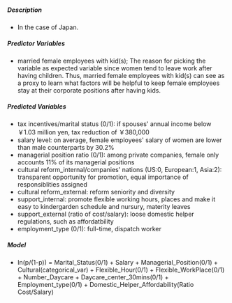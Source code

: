##### Description
- In the case of Japan.

##### Predictor Variables
- married female employees with kid(s);
The reason for picking the variable as expected variable since women tend to leave work after having children.
Thus, married female employees with kid(s) can see as a proxy to learn what factors will be helpful to keep female employees stay at their corporate positions after having kids.

##### Predicted Variables
- tax incentives/marital status (0/1): if spouses' annual income below ￥1.03 million yen, tax reduction of ￥380,000
- salary level: on average, female employees' salary of women are lower than male counterparts by 30.2%
- managerial position ratio (0/1): among private companies, female only accounts 11% of its managerial positions
- cultural reform_internal/companies' nations (US:0, European:1, Asia:2): transparent opportunity for promotion, equal importance of responsiblities assigned
- cultural reform_external: reform seniority and diversity
- support_internal: promote flexible working hours, places and make it easy to kindergarden schedule and nursury, materity leaves
- support_external (ratio of cost/salary): loose domestic helper regulations, such as affordatbility
- employment_type (0/1): full-time, dispatch worker

##### Model
- ln(p/(1-p)) = Marital_Status(0/1) + Salary + Managerial_Position(0/1) + Cultural(categorical_var) + Flexible_Hour(0/1) + Flexible_WorkPlace(0/1) + Number_Daycare + Daycare_center_30mins(0/1) + Employment_type(0/1) + Domestic_Helper_Affordability(Ratio Cost/Salary) 
